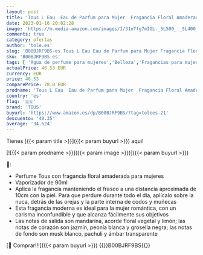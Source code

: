 ```yaml
---
layout: post
title: 'Tous L Eau  Eau de Parfum para Mujer  Fragancia Floral Amaderada  90 ml con Vaporizador'
date: 2023-01-16 20:02:28
image: 'https://m.media-amazon.com/images/I/31nTfg7mIGL._SL500_._SL400_.jpg'
comments: true
category: ofertas
author: 'tole.es'
slug: 'B00BJRF9BS-es Tous L Eau Eau de Parfum para Mujer Fragancia Floral...'
sku: 'B00BJRF9BS-es'
tags: [ 'Agua de perfume para mujeres','Belleza','Fragancias para mujeres','Perfumes y fragancias','de','eau','parfum','tous','🇪🇸', ]
actualPrice: 46.53 EUR
currency: EUR
price: 46.53
comparePrice: 78.0 EUR
prodname: 'Tous L Eau  Eau de Parfum para Mujer  Fragancia Floral Amaderada  90 ml con Vaporizador'
country: 'es'
flag: '🇪🇸'
brand: 'TOUS'
buyurl: 'https://www.amazon.es/dp/B00BJRF9BS/?tag=tolees-21'
descuento: '40.35'
average: '34.624'
---
```


Tienes [{{< param title >}}]({{< param buyurl >}}) aqui!

[![{{< param prodname >}}]({{< param image >}})]({{< param buyurl >}})

🔎:

- Perfume Tous con fragancia floral amaderada para mujeres
- Vaporizador de 90ml
- Aplica la fragancia manteniendo el frasco a una distancia aproximada de 10cm con la piel. Para que perdure durante todo el día, aplícalo sobre la nuca, detrás de las orejas y la parte interna de codos y muñecas
- Esta fragancia moderna es ideal para la mujer romántica, con un carisma inconfundible y que alcanza fácilmente sus objetivos
- Las notas de salida son mandarina, acorde floral vegetal y limón; las notas de corazón son jazmín, peonía blanca y grosella negra; las notas de fondo son musk blanco, pachuli y ámbar transparente

[🛒 Comprar!!!]({{< param buyurl >}})
{{<world>}}B00BJRF9BS{{</world>}}
